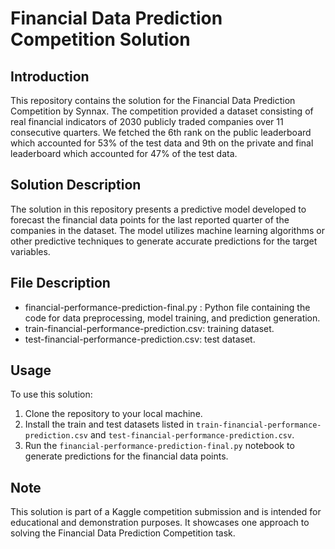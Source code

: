 # Financial Data Prediction Competition Solution

## Introduction
This repository contains the solution for the Financial Data Prediction Competition by Synnax. The competition provided a dataset consisting of real financial indicators of 2030 publicly traded companies over 11 consecutive quarters. We fetched the 6th rank on the public leaderboard which accounted for 53% of the test data and 9th on the private and final leaderboard which accounted for 47% of the test data.

## Solution Description
The solution in this repository presents a predictive model developed to forecast the financial data points for the last reported quarter of the companies in the dataset. The model utilizes machine learning algorithms or other predictive techniques to generate accurate predictions for the target variables.

## File Description
- financial-performance-prediction-final.py : Python file containing the code for data preprocessing, model training, and prediction generation.
- train-financial-performance-prediction.csv: training dataset.
- test-financial-performance-prediction.csv: test dataset.

## Usage
To use this solution:
1. Clone the repository to your local machine.
2. Install the train and test datasets listed in `train-financial-performance-prediction.csv` and `test-financial-performance-prediction.csv`.
3. Run the `financial-performance-prediction-final.py` notebook to generate predictions for the financial data points.

## Note
This solution is part of a Kaggle competition submission and is intended for educational and demonstration purposes. It showcases one approach to solving the Financial Data Prediction Competition task.

